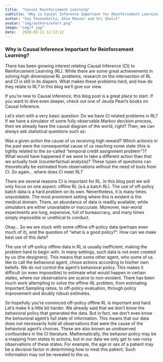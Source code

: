 ```yaml
---
title:  "Causal Reinforcement Learning"
subtitle: "Why is Causal Inference Important for Reinforcement Learning?"
author: "Guy Tennenholtz, Shie Mannor and Uri Shalit"
avatar: "img/authors/wferr.png"
image: "img/f.jpg"
date:   2020-03-11 12:12:12
---
```


### Why is Causal Inference Important for Reinforcement Learning?
There has been growing interest relating Causal Inference (CI) to Reinforcement Learning (RL). While there are some great achievements in solving high dimensional RL problems, research on the intersection of RL and CI is still in its diapers. What makes these problems hard, and how do they relate to RL? In this blog we’ll give our view.

If you’re new to Causal Inference, this blog post is a great place to start. If you want to dive even deeper, check out one of Jeuda Pearl’s books on Causal Inference.

Let’s start with a very basic question: Do we have CI related problems in RL? If we have a simulator of some fully observable Markov decision process, then we already have the causal diagram of the world, right? Then, we can always ask statistical questions such as:

Was a given action the cause of us receiving high reward?
Which action/s in the past were the consequential cause of us reaching some state (this is tightly related to the so-called “temporal credit assignment problem״)?
What would have happened if we were to take a different action than that we actually took (counterfactual analysis)?
These types of questions can theoretically be estimated from observations without the need of tools from CI. So again… where does CI meet RL?

There are several reasons CI is important for RL. In this blog post we will only focus on one aspect: offline RL (a.k.a batch RL). The use of off-policy batch data is a hard problem on its own. Nevertheless, it is many times unavoidable. The most prominent setting where this is evident is the medical domain. There, an abundance of data is readily available, while simulators are either unavailable or inaccurate. Moreover, real-world experiments are long, expensive, full of bureaucracy, and many times simply impossible or unethical to conduct.

Okay… So we are stuck with some offline off-policy data (perhaps even much of it), and the question of “what is a good policy?”. How can we make best use of this data?

The use of off-policy offline data in RL is usually inefficient, making the problem hard to begin with. In many settings, such data is not even created by us (the designers). This means that some other agent, who some of us like to call the behavioral agent, chose actions according to his/her own beliefs. We do not control the agent’s behavioral policy. This makes it difficult (or even impossible) to estimate what would happen in certain states, where our observations are scarce to non-existent. There has been much work attempting to solve the offline-RL problem, from estimating Important Sampling ratios, to off-policy evaluation, through policy improvement and doubly robust estimates.

So hopefully you’re convinced off-policy offline RL is important and hard. Let’s make it a little bit harder. We already said that we don’t know the behavioral policy that generated the data. But in fact, we don’t even know the behavioral agent’s full state of information. This means that our data does not necessarily hold all observations that were the cause of the behavioral agent’s choices. These are also known as unobserved confounders in the CI literature. Mathematically, the behavior policy may be a mapping from states to actions, but in our data we only get to see noisy observations of these states. For example, the age or sex of a patient may be a decisive factor in determining how to treat this patient. Such information may not be revealed to the us.